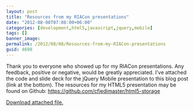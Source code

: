 ```yaml
---
layout: post
title: "Resources from my RIACon presentations"
date: "2012-08-08T07:08:00+06:00"
categories: [development,html5,javascript,jquery,mobile]
tags: []
banner_image: 
permalink: /2012/08/08/Resources-from-my-RIACon-presentations
guid: 4698
---
```


Thank you to everyone who showed up for my RIACon presentations. Any feedback, positive or negative, would be greatly appreciated. I've attached the code and slide deck for the jQuery Mobile presentation to this blog post (link at the bottom). The resources for my HTML5 presentation may be found on Github: <a href="https://github.com/cfjedimaster/html5-storage">https://github.com/cfjedimaster/html5-storage</a><p><a href='enclosures/C{% raw %}%3A%{% endraw %}5Chosts{% raw %}%5C2012%{% endraw %}2Eraymondcamden{% raw %}%2Ecom%{% endraw %}5Cenclosures{% raw %}%2FArchive27%{% endraw %}2Ezip'>Download attached file.</a></p>